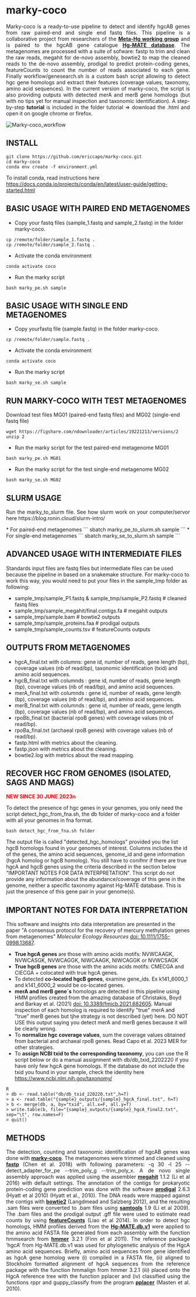 # marky-coco
<p align="justify">
Marky-coco is a ready-to-use pipeline to detect and identify hgcAB genes from raw paired-end and single end fastq files. This pipeline is a collaborative project from researchers of the <a href="https://ercapo.wixsite.com/meta-hg" target="_blank"><b>Meta-Hg working group</b></a> and is paired to the hgcAB gene catalogue <a href="https://smithsonian.figshare.com/articles/dataset/Hg-MATE-Db_v1_01142021/13105370/1?file=26193689" target="_blank"><b>Hg-MATE database</b></a>. The metagenomes are processed with a suite of sofware: fastp to trim and clean the raw reads, megahit for de-novo assembly, bowtie2 to map the cleaned reads to the de-novo assembly, prodigal to predict protein-coding genes, featureCounts to count the number of reads associated to each gene. Finally workflow/genesearch.sh is a custom bash script allowing to detect hgc gene homologs and extract their features (coverage values, taxonomy, amino acid sequences).  In the current version of marky-coco, the script is also providing outputs with detected merA and merB gene homologs (but with no tips yet for manual inspection and taxonomic identification). A step-by-step <b>tutorial</b> is included in the folder tutorial => download the .html and open it on google chrome or firefox.

![Marky-coco_workflow](https://user-images.githubusercontent.com/10795529/213127826-77844383-3a59-41b3-80f6-b7e3ab6b2ae9.png)
</p>

## INSTALL

```
git clone https://github.com/ericcapo/marky-coco.git
cd marky-coco
conda env create -f environment.yml
```
To install conda, read instructions here https://docs.conda.io/projects/conda/en/latest/user-guide/getting-started.html


## BASIC USAGE WITH PAIRED END METAGENOMES
* Copy your fastq files (sample_1.fastq and sample_2.fastq) in the folder marky-coco.
```
cp /remote/folder/sample_1.fastq .
cp /remote/folder/sample_2.fastq .
```
* Activate the conda environment
```
conda activate coco
```
* Run the marky script
```
bash marky_pe.sh sample
```

## BASIC USAGE WITH SINGLE END METAGENOMES
* Copy yourfastq file (sample.fastq) in the folder marky-coco. 
```
cp /remote/folder/sample.fastq .
```
* Activate the conda environment
```
conda activate coco
```
* Run the marky script
```
bash marky_se.sh sample
```

## RUN MARKY-COCO WITH TEST METAGENOMES
Download test files MG01 (paired-end fastq files) and MG02 (single-end fastq file)
```
wget https://figshare.com/ndownloader/articles/19221213/versions/2
unzip 2
```
* Run the marky script for the test paired-end metagenome MG01
```
bash marky_pe.sh MG01
```
* Run the marky script for the test single-end metagenome MG02
```
bash marky_se.sh MG02
```

## SLURM USAGE
<p align="justify">
Run the marky_to_slurm file. See how slurm work on your computer/servor here https://blog.ronin.cloud/slurm-intro/
</p>
* For paired-end metagenomes
```
sbatch marky_pe_to_slurm.sh sample
```
* For single-end metagenomes
```
sbatch marky_se_to_slurm.sh sample
```

## ADVANCED USAGE WITH INTERMEDIATE FILES
Standards input files are fastq files but intermediate files can be used because the pipeline in based on a snakemake structure. For marky-coco to work this way, you would need to put your files in the sample_tmp folder as following:
* sample_tmp/sample_P1.fastq & sample_tmp/sample_P2.fastq # cleaned fastq files
* sample_tmp/sample_megahit/final.contigs.fa # megahit outputs
* sample_tmp/sample.bam # bowtie2 outputs
* sample_tmp/sample_proteins.faa # prodigal outputs
* sample_tmp/sample_counts.tsv # featureCounts outputs

## OUTPUTS FROM METAGENOMES
* hgcA_final.txt with columns: gene id, number of reads, gene length (bp), coverage values (nb of read/bp), taxonomic identification (txid) and amino acid sequences. 
* hgcB_final.txt with columnds : gene id, number of reads, gene length (bp), coverage values (nb of read/bp), and amino acid sequences.  
* merA_final.txt with columnds : gene id, number of reads, gene length (bp), coverage values (nb of read/bp), and amino acid sequences. 
* merB_final.txt with columnds : gene id, number of reads, gene length (bp), coverage values (nb of read/bp), and amino acid sequences. 
* rpoBb_final.txt (bacterial rpoB genes) with coverage values (nb of read/bp).
* rpoBa_final.txt (archaeal rpoB genes) with coverage values (nb of read/bp).
* fastp.html with metrics about the cleaning.
* fastp.json with metrics about the cleaning.
* bowtie2.log with metrics about the read mapping.

## RECOVER HGC FROM GENOMES (ISOLATED, SAGS AND MAGS)
<b><span style="color:red;">NEW SINCE 30 JUNE 2023n</span></b>

To detect the presence of hgc genes in your genomes, you only need the script detect_hgc_from_fna.sh, the db folder of marky-coco and a 
folder with all your genomes in fna format.
```
bash detect_hgc_from_fna.sh folder
```
The output file is called "detected_hgc_homologs" provided you the list hgcB homologs found in your genomes of interest. Columns includes the id of the genes, the amino acid sequences, genome_id and gene information (hgcA homolog or hgcB homolog). You still have to conifmr if there are true hgcA and hgcB genes using the criteria described in the section below "IMPORTANT NOTES FOR DATA INTERPRETATION". This script do not provide any information about the abundance/coverage of this gene in the genome, neither a specific taxonomy against Hg-MATE database. This is just the presence of this gene pair in your genome(s).

## IMPORTANT NOTES FOR DATA INTERPRETATION
This software and insights into data interpretation are presented in the paper "A consensus protocol for the recovery of mercury methylation genes from metagenomes" <i>Molecular Ecology Resources</i> <a href="https://doi.org/10.1111/1755-0998.13687" target="_blank"><u>doi: 10.1111/1755-0998.13687</u></a>.  
* <b>True hgcA genes</b> are those with amino acids motifs: NVWCAAGK, NVWCASGK, NVWCAGGK, NIWCAAGK, NIWCAGGK or NVWCSAGK
* <b>True hgcB genes</b> are those with the amino acids motifs: CMECGA and CIECGA + colocated with true hgcA genes.
* To detected <b>co-located hgcB genes</b>, examine gene_ids. Ex k141_6000_1 and k141_6000_2 would be co-located genes.
* <b>merA and merB gene´s</b> homologs are detected in this pipeline using HMM profiles created from the amazing database of Christakis, Boyd and Barkay et al. (2021) <a href="https://doi.org/10.3389/fmicb.2021.682605" target="_blank"><u>doi: 10.3389/fmicb.2021.682605</u></a>. Manual inspection of each homolog is required to identify "true" merA and "true" merB genes but tjhe strategy is not described (yet) here. DO NOT USE this output saying you detect merA and merB genes because it will be clearly wrong.
* To <b>normalize hgc coverage values</b>, sum the coverage values obtained from bacterial and archaeal rpoB genes. Read Capo et al. 2023 MER for other strategies.
* To <b>assign NCBI txid to the corresponding taxonomy</b>, you can use the R script below  or do a manual assignment with db/db_txid_2202220  if you have only few  hgcA gene homologs. If the database do not include the txid you found in your sample, check the identity here https://www.ncbi.nlm.nih.gov/taxonomy/

```
R
> db <- read.table("db/db_txid_220220.txt",h=T)
> a <- read.table("{sample}_outputs/{sample}_hgcA_final.txt", h=T)
> b <- merge(db, a, by="txid", all.x=F, all.y=T)
> write.table(b, file="{sample}_outputs/{sample}_hgcA_final2.txt", sep="\t", row.names=F)
> quit()
```

## METHODS
<p align="justify">
The detection, counting and taxonomic identification of hgcAB genes was done with <a href="https://academic.oup.com/bioinformatics/article/34/17/i884/5093234" target="_blank"><b>marky-coco</b></a>. The metagenomes were trimmed and cleaned using <a href="https://academic.oup.com/bioinformatics/article/34/17/i884/5093234" target="_blank"><b>fastp</b></a> (Chen et al. 2018) with following parameters: -q 30 -l 25 --detect_adapter_for_pe --trim_poly_g --trim_poly_x. A de novo single assembly approach was applied using the assembler <a href="https://github.com/voutcn/megahit" target="_blank"><b>megahit</b></a> 1.1.2 (Li et al 2016) with default settings. The annotation of the contigs for prokaryotic protein-coding gene prediction was done with the software <a href="https://github.com/hyattpd/Prodigal" target="_blank"><b>prodigal</b></a> 2.6.3 (Hyatt et al 2010) (Hyatt et al., 2010). The DNA reads were mapped against the contigs with <a href="http://bowtie-bio.sourceforge.net/bowtie2/manual.shtml" target="_blank"><b>bowtie2</b></a> (Langdmead and Salzberg 2012), and the resulting .sam files were converted to .bam files using <a href="http://www.htslib.org/" target="_blank"><b>samtools</b></a> 1.9 (Li et al 2009). The .bam files and the prodigal output .gff file were used to estimate read counts by using <a href="https://rnnh.github.io/bioinfo-notebook/docs/featureCounts.html" target="_blank"><b>featureCounts</b></a>  (Liao et al 2014). In order to detect hgc homologs, HMM profiles derived from the <a href="https://smithsonian.figshare.com/articles/dataset/Hg-MATE-Db_v1_01142021/13105370/1?file=26193689" target="_blank"><b>Hg-MATE.db.v1</b></a> were applied to the amino acid FASTA file generated from each assembly with the function hmmsearch from <a href="http://hmmer.org/" target="_blank"><b>hmmer</b></a> 3.2.1 (Finn et al 2011). The reference package ‘hgcA’ from Hg-MATE.db.v1 was used for phylogenetic analysis of the HgcA amino acid sequences. Briefly, amino acid sequences from gene identified as hgcA gene homolog were (i) compiled in a FASTA file, (ii) aligned to Stockholm formatted alignment of hgcA sequences from the reference package with the function hmmalign from hmmer 3.2.1 (iii) placed onto the HgcA reference tree with the function pplacer and (iv) classified using the functions rppr and guppy_classify from the program <a href="https://matsen.fhcrc.org/pplacer/" target="_blank"><b>pplacer</b></a> (Masten et al. 2010).</p>
